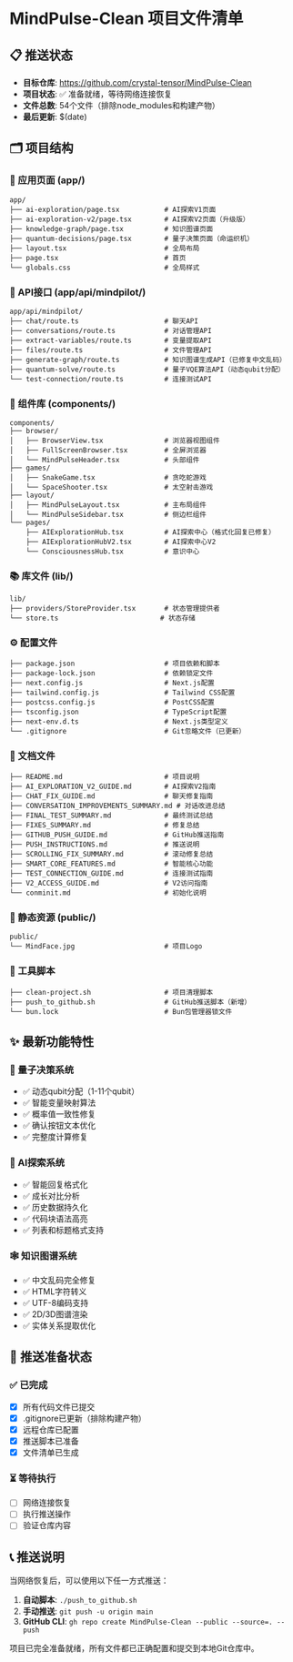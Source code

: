 # MindPulse-Clean 项目文件清单

## 📋 推送状态
- **目标仓库**: https://github.com/crystal-tensor/MindPulse-Clean
- **项目状态**: ✅ 准备就绪，等待网络连接恢复
- **文件总数**: 54个文件（排除node_modules和构建产物）
- **最后更新**: $(date)

## 🗂️ 项目结构

### 📱 应用页面 (app/)
```
app/
├── ai-exploration/page.tsx           # AI探索V1页面
├── ai-exploration-v2/page.tsx        # AI探索V2页面（升级版）
├── knowledge-graph/page.tsx          # 知识图谱页面
├── quantum-decisions/page.tsx        # 量子决策页面（命运织机）
├── layout.tsx                        # 全局布局
├── page.tsx                          # 首页
└── globals.css                       # 全局样式
```

### 🔌 API接口 (app/api/mindpilot/)
```
app/api/mindpilot/
├── chat/route.ts                     # 聊天API
├── conversations/route.ts            # 对话管理API
├── extract-variables/route.ts        # 变量提取API
├── files/route.ts                    # 文件管理API
├── generate-graph/route.ts           # 知识图谱生成API（已修复中文乱码）
├── quantum-solve/route.ts            # 量子VQE算法API（动态qubit分配）
└── test-connection/route.ts          # 连接测试API
```

### 🧩 组件库 (components/)
```
components/
├── browser/
│   ├── BrowserView.tsx               # 浏览器视图组件
│   ├── FullScreenBrowser.tsx         # 全屏浏览器
│   └── MindPulseHeader.tsx           # 头部组件
├── games/
│   ├── SnakeGame.tsx                 # 贪吃蛇游戏
│   └── SpaceShooter.tsx              # 太空射击游戏
├── layout/
│   ├── MindPulseLayout.tsx           # 主布局组件
│   └── MindPulseSidebar.tsx          # 侧边栏组件
└── pages/
    ├── AIExplorationHub.tsx          # AI探索中心（格式化回复已修复）
    ├── AIExplorationHubV2.tsx        # AI探索中心V2
    └── ConsciousnessHub.tsx          # 意识中心
```

### 📚 库文件 (lib/)
```
lib/
├── providers/StoreProvider.tsx       # 状态管理提供者
└── store.ts                         # 状态存储
```

### ⚙️ 配置文件
```
├── package.json                      # 项目依赖和脚本
├── package-lock.json                 # 依赖锁定文件
├── next.config.js                    # Next.js配置
├── tailwind.config.js                # Tailwind CSS配置
├── postcss.config.js                 # PostCSS配置
├── tsconfig.json                     # TypeScript配置
├── next-env.d.ts                     # Next.js类型定义
└── .gitignore                        # Git忽略文件（已更新）
```

### 📖 文档文件
```
├── README.md                         # 项目说明
├── AI_EXPLORATION_V2_GUIDE.md        # AI探索V2指南
├── CHAT_FIX_GUIDE.md                 # 聊天修复指南
├── CONVERSATION_IMPROVEMENTS_SUMMARY.md # 对话改进总结
├── FINAL_TEST_SUMMARY.md             # 最终测试总结
├── FIXES_SUMMARY.md                  # 修复总结
├── GITHUB_PUSH_GUIDE.md              # GitHub推送指南
├── PUSH_INSTRUCTIONS.md              # 推送说明
├── SCROLLING_FIX_SUMMARY.md          # 滚动修复总结
├── SMART_CORE_FEATURES.md            # 智能核心功能
├── TEST_CONNECTION_GUIDE.md          # 连接测试指南
├── V2_ACCESS_GUIDE.md                # V2访问指南
└── conminit.md                       # 初始化说明
```

### 🎨 静态资源 (public/)
```
public/
└── MindFace.jpg                      # 项目Logo
```

### 🔧 工具脚本
```
├── clean-project.sh                  # 项目清理脚本
├── push_to_github.sh                 # GitHub推送脚本（新增）
└── bun.lock                          # Bun包管理器锁文件
```

## ✨ 最新功能特性

### 🧠 量子决策系统
- ✅ 动态qubit分配（1-11个qubit）
- ✅ 智能变量映射算法
- ✅ 概率值一致性修复
- ✅ 确认按钮文本优化
- ✅ 完整度计算修复

### 🎯 AI探索系统
- ✅ 智能回复格式化
- ✅ 成长对比分析
- ✅ 历史数据持久化
- ✅ 代码块语法高亮
- ✅ 列表和标题格式支持

### 🕸️ 知识图谱系统
- ✅ 中文乱码完全修复
- ✅ HTML字符转义
- ✅ UTF-8编码支持
- ✅ 2D/3D图谱渲染
- ✅ 实体关系提取优化

## 🚀 推送准备状态

### ✅ 已完成
- [x] 所有代码文件已提交
- [x] .gitignore已更新（排除构建产物）
- [x] 远程仓库已配置
- [x] 推送脚本已准备
- [x] 文件清单已生成

### ⏳ 等待执行
- [ ] 网络连接恢复
- [ ] 执行推送操作
- [ ] 验证仓库内容

## 📞 推送说明

当网络恢复后，可以使用以下任一方式推送：

1. **自动脚本**: `./push_to_github.sh`
2. **手动推送**: `git push -u origin main`
3. **GitHub CLI**: `gh repo create MindPulse-Clean --public --source=. --push`

项目已完全准备就绪，所有文件都已正确配置和提交到本地Git仓库中。 